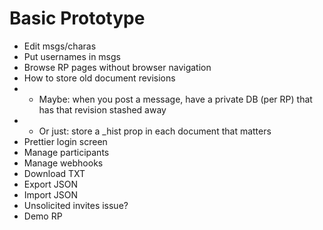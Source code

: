 Basic Prototype
===============

* Edit msgs/charas
* Put usernames in msgs
* Browse RP pages without browser navigation
* How to store old document revisions
* * Maybe: when you post a message, have a private DB (per RP) that has that revision stashed away
* * Or just: store a _hist prop in each document that matters
* Prettier login screen
* Manage participants
* Manage webhooks
* Download TXT
* Export JSON
* Import JSON
* Unsolicited invites issue?
* Demo RP